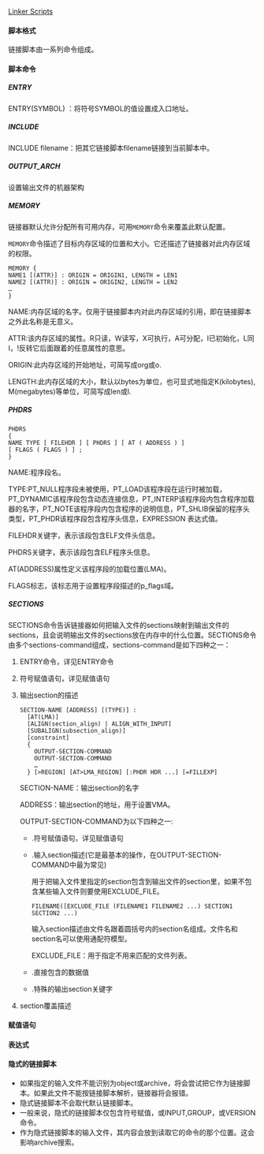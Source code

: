 [Linker Scripts](https://sourceware.org/binutils/docs/ld/Scripts.html)

#### 脚本格式

链接脚本由一系列命令组成。

#### 脚本命令

##### ENTRY

ENTRY(SYMBOL) ：将符号SYMBOL的值设置成入口地址。

##### INCLUDE

INCLUDE filename：把其它链接脚本filename链接到当前脚本中。

##### OUTPUT_ARCH

设置输出文件的机器架构

##### MEMORY

链接器默认允许分配所有可用内存，可用`MEMORY`命令来覆盖此默认配置。

`MEMORY`命令描述了目标内存区域的位置和大小。它还描述了链接器对此内存区域的权限。

```
MEMORY {
NAME1 [(ATTR)] : ORIGIN = ORIGIN1, LENGTH = LEN1
NAME2 [(ATTR)] : ORIGIN = ORIGIN2, LENGTH = LEN2
…
}
```

NAME:内存区域的名字。仅用于链接脚本内对此内存区域的引用，即在链接脚本之外此名称是无意义。

ATTR:该内存区域的属性。R只读，W读写，X可执行，A可分配，I已初始化，L同I，!反转它后面跟着的任意属性的意思。

ORIGIN:此内存区域的开始地址，可简写成org或o.

LENGTH:此内存区域的大小，默认以bytes为单位，也可显式地指定K(kilobytes), M(megabytes)等单位，可简写成len或l.

##### PHDRS

```
PHDRS
{
NAME TYPE [ FILEHDR ] [ PHDRS ] [ AT ( ADDRESS ) ]
[ FLAGS ( FLAGS ) ] ;
}
```

NAME:程序段名。

TYPE:PT_NULL程序段未被使用，PT_LOAD该程序段在运行时被加载，PT_DYNAMIC该程序段包含动态连接信息，PT_INTERP该程序段内包含程序加载器的名字，PT_NOTE该程序段内包含程序的说明信息，PT_SHLIB保留的程序头类型，PT_PHDR该程序段包含程序头信息，EXPRESSION 表达式值。

FILEHDR关键字，表示该段包含ELF文件头信息。

PHDRS关键字，表示该段包含ELF程序头信息。

AT(ADDRESS)属性定义该程序段的加载位置(LMA)。

FLAGS标志，该标志用于设置程序段描述的p_flags域。

##### SECTIONS

SECTIONS命令告诉链接器如何把输入文件的sections映射到输出文件的sections，且会说明输出文件的sections放在内存中的什么位置。SECTIONS命令由多个sections-command组成，sections-command是如下四种之一：

1. ENTRY命令，详见ENTRY命令

2. 符号赋值语句，详见赋值语句

3. 输出section的描述

   ```
   SECTION-NAME [ADDRESS] [(TYPE)] : 
     [AT(LMA)]
     [ALIGN(section_align) | ALIGN_WITH_INPUT]
     [SUBALIGN(subsection_align)]
     [constraint]
     {
       OUTPUT-SECTION-COMMAND
       OUTPUT-SECTION-COMMAND
       …
     } [>REGION] [AT>LMA_REGION] [:PHDR HDR ...] [=FILLEXP]
   ```

   SECTION-NAME：输出section的名字

   ADDRESS：输出section的地址，用于设置VMA。

   OUTPUT-SECTION-COMMAND为以下四种之一:

   - .符号赋值语句，详见赋值语句

   - .输入section描述(它是最基本的操作，在OUTPUT-SECTION-COMMAND中最为常见)

     用于把输入文件里指定的section包含到输出文件的section里，如果不包含某些输入文件则要使用EXCLUDE_FILE。

     ```
     FILENAME([EXCLUDE_FILE (FILENAME1 FILENAME2 ...) SECTION1 SECTION2 ...)
     ```

     输入section描述由文件名跟着圆括号内的section名组成。文件名和section名可以使用通配符模型。

     EXCLUDE_FILE：用于指定不用来匹配的文件列表。

   - .直接包含的数据值

   - .特殊的输出section关键字

4. section覆盖描述

#### 赋值语句

#### 表达式

#### 隐式的链接脚本

- 如果指定的输入文件不能识别为object或archive，将会尝试把它作为链接脚本。如果此文件不能按链接脚本解析，链接器将会报错。
- 隐式链接脚本不会取代默认链接脚本。
- 一般来说，隐式的链接脚本仅包含符号赋值，或INPUT,GROUP，或VERSION命令。
- 作为隐式链接脚本的输入文件，其内容会放到读取它的命令的那个位置。这会影响archive搜索。